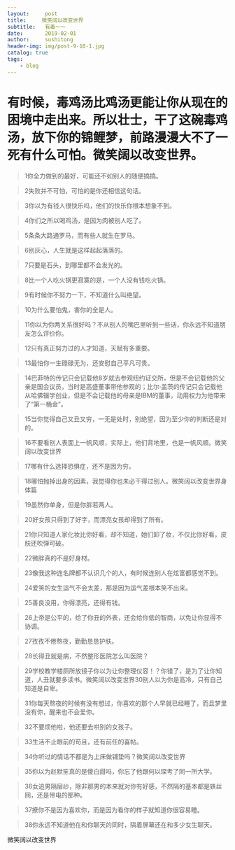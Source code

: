 ```yaml
---
layout:     post
title:     微笑阔以改变世界
subtitle:   有毒～～
date:       2019-02-01
author:     sushitong
header-img: img/post-9-10-1.jpg
catalog: true
tags:
    - blog
---
```


# 有时候，毒鸡汤比鸡汤更能让你从现在的困境中走出来。所以壮士，干了这碗毒鸡汤，放下你的锦鲤梦，前路漫漫大不了一死有什么可怕。微笑阔以改变世界。

>1你全力做到的最好，可能还不如别人的随便搞搞。

>2失败并不可怕，可怕的是你还相信这句话。

>3你以为有钱人很快乐吗，他们的快乐你根本想象不到。

>4你们之所以喝鸡汤，是因为肉被别人吃了。

>5条条大路通罗马，而有些人就生在罗马。

>6别灰心，人生就是这样起起落落的。

>7只要是石头，到哪里都不会发光的。

>8比一个人吃火锅更寂寞的是，一个人没有钱吃火锅。

>9有时候你不努力一下，不知道什么叫绝望。

>10为什么要怕鬼，害你的全是人。

>11你以为你两关系很好吗？不从别人的嘴巴里听到一些话，你永远不知道朋友怎么评价你。

>12只有真正努力过的人才知道，天赋有多重要。

>13最怕你一生碌碌无为，还安慰自己平凡可贵。

>14巴菲特的传记只会记载他8岁就去参观纽约证交所，但是不会记载他的父亲是国会议员，当时是高盛董事带他参观的；比尔·盖茨的传记只会记载他从哈佛辍学创业，但是不会记载他的母亲是IBM的董事，动用权力为他带来了“第一桶金”。

>15当你觉得自己又丑又穷，一无是处时，别绝望，因为至少你的判断还是对的。

>16不要看别人表面上一帆风顺，实际上，他们背地里，也是一帆风顺。微笑阔以改变世界

>17哪有什么选择恐惧症，还不是因为穷。

>18哪怕抛掉出身的因素，我觉得你也未必干得过别人。微笑阔以改变世界身体篇

>19虽然你单身，但是你胖若两人。

>20好女孩只得到了好字，而漂亮女孩却得到了所有。

>21你只知道人家化妆比你好看，却不知道，她们卸了妆，不仅比你好看，皮肤还吹弹可破。

>22微胖真的不是好身材。

>23像我这种连名牌都不认识几个的人，有时候连别人在炫富都感觉不到。

>24爱笑的女生运气不会太差，那是因为运气差根本笑不出来。

>25善良没用，你得漂亮，还得有钱。

>26上帝是公平的，给了你丑的外表，还会给你低的智商，以免让你显得不协调。

>27孜孜不倦熬夜，勤勤恳恳护肤。

>28长得丑就是病，不然整形医院怎么叫医院？

>29学校教学楼厕所放镜子你以为让你整理仪容！？你错了，是为了让你知道，人丑就要多读书。微笑阔以改变世界30别人以为你是高冷，只有自己知道是自卑。

>31你每天熬夜的时候有没有想过，你喜欢的那个人早就已经睡了，而且梦里没有你，醒来也不会爱你。

>32不要烦他啦，他还要去哄别的女孩子。

>33生活不止眼前的苟且，还有前任的喜帖。

>34你听过的情话不都是为上床做铺垫吗？微笑阔以改变世界

>35你以为赵默笙真的是傻白甜吗，你忘了他跟何以琛考了同一所大学。

>36女追男隔层纱，除非那男的本来就对你有好感，不然隔的基本都是铁丝网，还是带电的那种。

>37撩你不是因为喜欢你，而是因为看你的样子就知道你很容易睡。

>38你永远不知道他在和你聊天的同时，隔着屏幕还在和多少女生聊天。


微笑阔以改变世界




